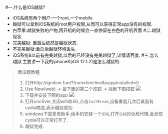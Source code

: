 #一.什么是iOS越狱?
* iOS系统有两个用户:一个root,一个mobile
* 越狱可以拿到iOS系统的root用户权限,从而可以获得正常app没有的权限.
* 白苹果:越狱失败的产物,再开机的时候会一直停留在白色的开机界面
#二.越狱现状
* 完美越狱: 重启后依然是越狱状态.
* 不完美越狱:重启后越狱环境丢失.
* iOS系统9以前有完美越狱,以后的已经没有完美越狱了,详情请百度.
#三.怎么越狱
主要讲一下我的iphoneX(iOS 12.1.2)是怎么越狱的.
> 傻瓜版教程
> 1. 打开http://ignition.fun/?from=timeline&isappinstalled=0
> 2. Use Now(web) -> 最下面的第二个按钮 -> 找到下图按钮 ![](https://upload-images.jianshu.io/upload_images/5183447-32161b474e840ca5.png?imageMogr2/auto-orient/strip%7CimageView2/2/w/1240)
> 3. 下载并安装下图的app
![](https://upload-images.jianshu.io/upload_images/5183447-cb99648197ce2ac9.png?imageMogr2/auto-orient/strip%7CimageView2/2/w/1240)
> 4. 打开unc0ver,关闭wifi和4G,点击`JailBreak`,设备重启几次后桌面有cydia商店,表示越狱成功.
> 5. windows下载爱思助手,给手机安装一个`乐网`,打开`乐网`的全局代理,会发现cydia可以正常打开了.
> 6. 越狱完成.


